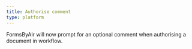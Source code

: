 ```yaml
---
title: Authorise comment
type: platform
---
```


FormsByAir will now prompt for an optional comment when authorising a document in workflow.